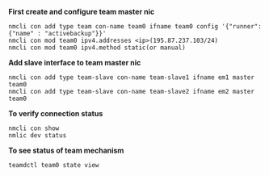 **First create and configure team master nic**

```
nmcli con add type team con-name team0 ifname team0 config '{"runner": {"name" : "activebackup"}}'
nmcli con mod team0 ipv4.addresses <ip>(195.87.237.103/24)
nmcli con mod team0 ipv4.method static(or manual)
```

**Add slave interface to team master nic**

```
nmcli con add type team-slave con-name team-slave1 ifname em1 master team0
nmcli con add type team-slave con-name team-slave2 ifname em2 master team0
```

**To verify connection status**

```
nmcli con show
nmlic dev status
```

**To see status of team mechanism**

```
teamdctl team0 state view
```
